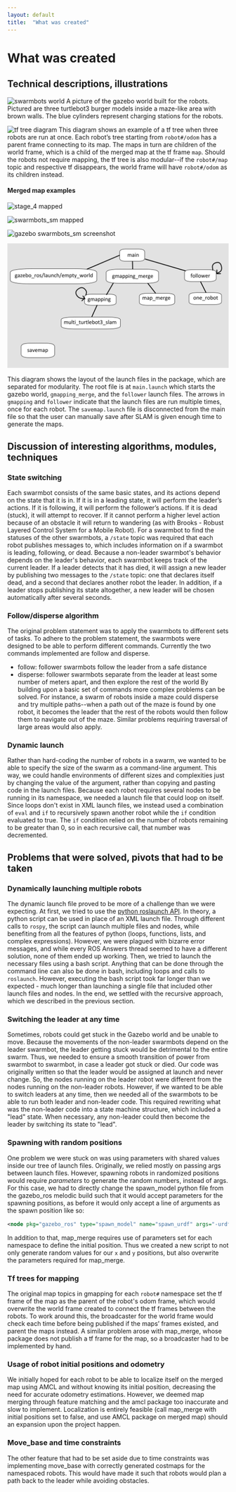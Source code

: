 ```yaml
---
layout: default
title:  "What was created"
---
```


# What was created

## Technical descriptions, illustrations

![swarmbots world](images/gazebo_cap_1.jpg)
A picture of the gazebo world built for the robots. Pictured are three turtlebot3 burger models inside a maze-like area with brown walls. The blue cylinders represent charging stations for the robots.

![tf tree diagram](images/tf_demo.png)
This diagram shows an example of a tf tree when three robots are run at once. Each robot’s tree starting from `robot#/odom` has a parent frame connecting to its map. The maps in turn are children of the world frame, which is a child of the merged map at the tf frame `map`.
Should the robots not require mapping, the tf tree is also modular--if the `robot#/map` topic and respective tf disappears, the world frame will have `robot#/odom` as its children instead.

#### Merged map examples

![stage_4 mapped](images/stage_4_fully_mapped.png)

![swarmbots_sm mapped](images/swarm_sm_fully_mapped.png)

![gazebo swarmbots_sm screenshot](images/gazebo_swarmbots_sm.jpg)

![Launch file diagram](images/launch_tree.png)

This diagram shows the layout of the launch files in the package, which are separated for modularity. The root file is at `main.launch` which starts the gazebo world, `gmapping_merge`, and the `follower` launch files. The arrows in `gmapping` and `follower` indicate that the launch files are run multiple times, once for each robot. The `savemap.launch` file is disconnected from the main file so that the user can manually save after SLAM is given enough time to generate the maps.

## Discussion of interesting algorithms, modules, techniques

### State switching
Each swarmbot consists of the same basic states, and its actions depend on the state that it is in. If it is in a leading state, it will perform the leader’s actions. If it is following, it will perform the follower’s actions. If it is dead (stuck), it will attempt to recover. If it cannot perform a higher level action because of an obstacle it will return to wandering (as with Brooks - Robust Layered Control System for a Mobile Robot). For a swarmbot to find the statuses of the other swarmbots, a `/state` topic was required that each robot publishes messages to, which includes information on if a swarmbot is leading, following, or dead. Because a non-leader swarmbot's behavior depends on the leader's behavior, each swarmbot keeps track of the current leader. If a leader detects that it has died, it will assign a new leader by publishing two messages to the `/state` topic: one that declares itself dead, and a second that declares another robot the leader. In addition, if a leader stops publishing its state altogether, a new leader will be chosen automatically after several seconds.

### Follow/disperse algorithm
The original problem statement was to apply the swarmbots to different sets of tasks. To adhere to the problem statement, the swarmbots were designed to be able to perform different commands. Currently the two commands implemented are follow and disperse.
- follow: follower swarmbots follow the leader from a safe distance
- disperse: follower swarmbots separate from the leader at least some number of meters apart, and then explore the rest of the world
By building upon a basic set of commands more complex problems can be solved. For instance, a swarm of robots inside a maze could disperse and try multiple paths--when a path out of the maze is found by one robot, it becomes the leader that the rest of the robots would then follow them to navigate out of the maze. Similar problems requiring traversal of large areas would also apply.

### Dynamic launch
Rather than hard-coding the number of robots in a swarm, we wanted to be able to specify the size of the swarm as a command-line argument. This way, we could handle environments of different sizes and complexities just by changing the value of the argument, rather than copying and pasting code in the launch files. Because each robot requires several nodes to be running in its namespace, we needed a launch file that could loop on itself. Since loops don't exist in XML launch files, we instead used a combination of `eval` and `if` to recursively spawn another robot while the `if` condition evaluated to true. The `if` condition relied on the number of robots remaining to be greater than 0, so in each recursive call, that number was decremented.

## Problems that were solved, pivots that had to be taken

### Dynamically launching multiple robots
The dynamic launch file proved to be more of a challenge than we were expecting. At first, we tried to use the [python roslaunch API](http://wiki.ros.org/roslaunch/API%20Usage). In theory, a python script can be used in place of an XML launch file. Through different calls to `rospy`, the script can launch multiple files and nodes, while benefiting from all the features of python (loops, functions, lists, and complex expressions). However, we were plagued with bizarre error messages, and while every ROS Answers thread seemed to have a different solution, none of them ended up working. Then, we tried to launch the necessary files using a bash script. Anything that can be done through the command line can also be done in bash, including loops and calls to `roslaunch`. However, executing the bash script took far longer than we expected - much longer than launching a single file that included other launch files and nodes. In the end, we settled with the recursive approach, which we described in the previous section.

### Switching the leader at any time
Sometimes, robots could get stuck in the Gazebo world and be unable to move. Because the movements of the non-leader swarmbots depend on the leader swarmbot, the leader getting stuck would be detrimental to the entire swarm. Thus, we needed to ensure a smooth transition of power from swarmbot to swarmbot, in case a leader got stuck or died. Our code was originally written so that the leader would be assigned at launch and never change. So, the nodes running on the leader robot were different from the nodes running on the non-leader robots. However, if we wanted to be able to switch leaders at any time, then we needed all of the swarmbots to be able to run both leader and non-leader code. This required rewriting what was the non-leader code into a state machine structure, which included a "lead" state. When necessary, any non-leader could then become the leader by switching its state to "lead".

### Spawning with random positions
One problem we were stuck on was using parameters with shared values inside our tree of launch files. Originally, we relied mostly on passing args between launch files. However, spawning robots in randomized positions would require *parameters* to generate the random numbers, instead of args. For this case, we had to directly change the spawn_model python file from the gazebo_ros melodic build such that it would accept parameters for the spawning positions, as before it would only accept a line of arguments as the spawn position like so:
``` xml
<node pkg="gazebo_ros" type="spawn_model" name="spawn_urdf" args="-urdf -model $(arg robot_name) -x $(arg x_pos) -y $(arg y_pos) -z $(arg z_pos) -param /robot_description" />
```
In addition to that, map_merge requires use of parameters set for each namespace to define the initial position. Thus we created a new script to not only generate random values for our `x` and `y` positions, but also overwrite the parameters required for map_merge.

### Tf trees for mapping
The original map topics in gmapping for each `robot#` namespace set the tf frame of the map as the parent of the robot's odom frame, which would overwrite the world frame created to connect the tf frames between the robots. To work around this, the broadcaster for the world frame would check each time before being published if the maps’ frames existed, and parent the maps instead. A similar problem arose with map_merge, whose package does not publish a tf frame for the map, so a broadcaster had to be implemented by hand.

### Usage of robot initial positions and odometry
We initially hoped for each robot to be able to localize itself on the merged map using AMCL and without knowing its initial position, decreasing the need for accurate odometry estimations. However, we deemed map merging through feature matching and the amcl package too inaccurate and slow to implement. Localization is entirely feasible (call map_merge with initial positions set to false, and use AMCL package on merged map) should an expansion upon the project happen.

### Move_base and time constraints
The other feature that had to be set aside due to time constraints was implementing move_base with correctly generated costmaps for the namespaced robots. This would have made it such that robots would plan a path back to the leader while avoiding obstacles.

